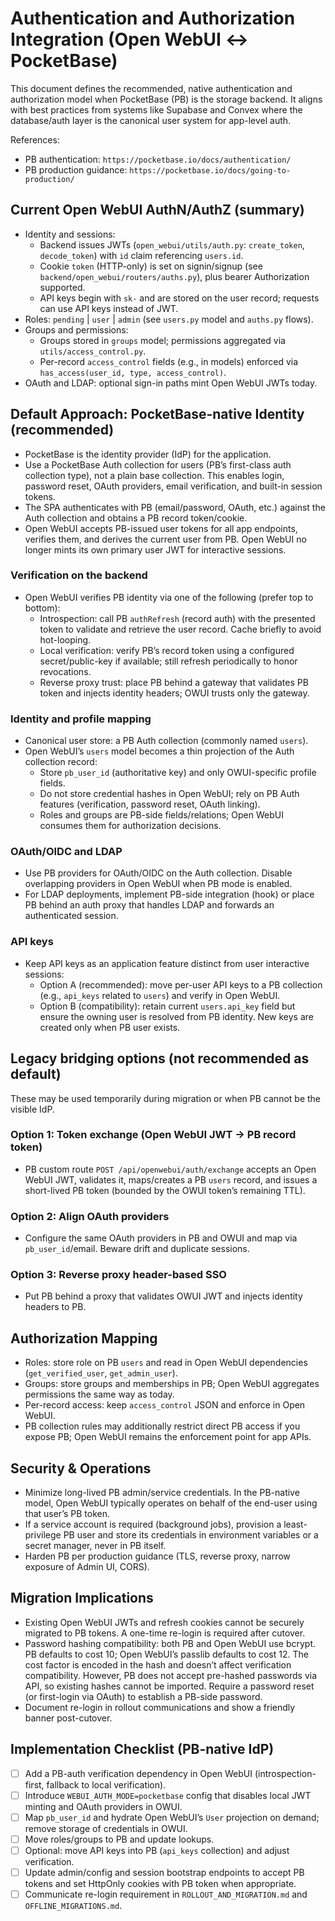 # Authentication and Authorization Integration (Open WebUI ↔ PocketBase)

This document defines the recommended, native authentication and authorization model when PocketBase (PB) is the storage backend. It aligns with best practices from systems like Supabase and Convex where the database/auth layer is the canonical user system for app-level auth.

References:
- PB authentication: `https://pocketbase.io/docs/authentication/`
- PB production guidance: `https://pocketbase.io/docs/going-to-production/`

## Current Open WebUI AuthN/AuthZ (summary)
- Identity and sessions:
  - Backend issues JWTs (`open_webui/utils/auth.py`: `create_token`, `decode_token`) with `id` claim referencing `users.id`.
  - Cookie `token` (HTTP-only) is set on signin/signup (see `backend/open_webui/routers/auths.py`), plus bearer Authorization supported.
  - API keys begin with `sk-` and are stored on the user record; requests can use API keys instead of JWT.
- Roles: `pending` | `user` | `admin` (see `users.py` model and `auths.py` flows).
- Groups and permissions:
  - Groups stored in `groups` model; permissions aggregated via `utils/access_control.py`.
  - Per-record `access_control` fields (e.g., in models) enforced via `has_access(user_id, type, access_control)`.
- OAuth and LDAP: optional sign-in paths mint Open WebUI JWTs today.

## Default Approach: PocketBase-native Identity (recommended)
- PocketBase is the identity provider (IdP) for the application.
- Use a PocketBase Auth collection for users (PB’s first-class auth collection type), not a plain base collection. This enables login, password reset, OAuth providers, email verification, and built-in session tokens.
- The SPA authenticates with PB (email/password, OAuth, etc.) against the Auth collection and obtains a PB record token/cookie.
- Open WebUI accepts PB-issued user tokens for all app endpoints, verifies them, and derives the current user from PB. Open WebUI no longer mints its own primary user JWT for interactive sessions.

### Verification on the backend
- Open WebUI verifies PB identity via one of the following (prefer top to bottom):
  - Introspection: call PB `authRefresh` (record auth) with the presented token to validate and retrieve the user record. Cache briefly to avoid hot-looping.
  - Local verification: verify PB’s record token using a configured secret/public-key if available; still refresh periodically to honor revocations.
  - Reverse proxy trust: place PB behind a gateway that validates PB token and injects identity headers; OWUI trusts only the gateway.

### Identity and profile mapping
- Canonical user store: a PB Auth collection (commonly named `users`).
- Open WebUI’s `users` model becomes a thin projection of the Auth collection record:
  - Store `pb_user_id` (authoritative key) and only OWUI-specific profile fields.
  - Do not store credential hashes in Open WebUI; rely on PB Auth features (verification, password reset, OAuth linking).
  - Roles and groups are PB-side fields/relations; Open WebUI consumes them for authorization decisions.

### OAuth/OIDC and LDAP
- Use PB providers for OAuth/OIDC on the Auth collection. Disable overlapping providers in Open WebUI when PB mode is enabled.
- For LDAP deployments, implement PB-side integration (hook) or place PB behind an auth proxy that handles LDAP and forwards an authenticated session.

### API keys
- Keep API keys as an application feature distinct from user interactive sessions:
  - Option A (recommended): move per-user API keys to a PB collection (e.g., `api_keys` related to `users`) and verify in Open WebUI.
  - Option B (compatibility): retain current `users.api_key` field but ensure the owning user is resolved from PB identity. New keys are created only when PB user exists.

## Legacy bridging options (not recommended as default)
These may be used temporarily during migration or when PB cannot be the visible IdP.

### Option 1: Token exchange (Open WebUI JWT → PB record token)
- PB custom route `POST /api/openwebui/auth/exchange` accepts an Open WebUI JWT, validates it, maps/creates a PB `users` record, and issues a short-lived PB token (bounded by the OWUI token’s remaining TTL).

### Option 2: Align OAuth providers
- Configure the same OAuth providers in PB and OWUI and map via `pb_user_id`/email. Beware drift and duplicate sessions.

### Option 3: Reverse proxy header-based SSO
- Put PB behind a proxy that validates OWUI JWT and injects identity headers to PB.

## Authorization Mapping
- Roles: store role on PB `users` and read in Open WebUI dependencies (`get_verified_user`, `get_admin_user`).
- Groups: store groups and memberships in PB; Open WebUI aggregates permissions the same way as today.
- Per-record access: keep `access_control` JSON and enforce in Open WebUI.
- PB collection rules may additionally restrict direct PB access if you expose PB; Open WebUI remains the enforcement point for app APIs.

## Security & Operations
- Minimize long-lived PB admin/service credentials. In the PB-native model, Open WebUI typically operates on behalf of the end-user using that user’s PB token.
- If a service account is required (background jobs), provision a least-privilege PB user and store its credentials in environment variables or a secret manager, never in PB itself.
- Harden PB per production guidance (TLS, reverse proxy, narrow exposure of Admin UI, CORS).

## Migration Implications
- Existing Open WebUI JWTs and refresh cookies cannot be securely migrated to PB tokens. A one-time re-login is required after cutover.
- Password hashing compatibility: both PB and Open WebUI use bcrypt. PB defaults to cost 10; Open WebUI’s passlib defaults to cost 12. The cost factor is encoded in the hash and doesn’t affect verification compatibility. However, PB does not accept pre-hashed passwords via API, so existing hashes cannot be imported. Require a password reset (or first-login via OAuth) to establish a PB-side password.
- Document re-login in rollout communications and show a friendly banner post-cutover.

## Implementation Checklist (PB-native IdP)
- [ ] Add a PB-auth verification dependency in Open WebUI (introspection-first, fallback to local verification).
- [ ] Introduce `WEBUI_AUTH_MODE=pocketbase` config that disables local JWT minting and OAuth providers in OWUI.
- [ ] Map `pb_user_id` and hydrate Open WebUI’s `User` projection on demand; remove storage of credentials in OWUI.
- [ ] Move roles/groups to PB and update lookups.
- [ ] Optional: move API keys into PB (`api_keys` collection) and adjust verification.
- [ ] Update admin/config and session bootstrap endpoints to accept PB tokens and set HttpOnly cookies with PB token when appropriate.
- [ ] Communicate re-login requirement in `ROLLOUT_AND_MIGRATION.md` and `OFFLINE_MIGRATIONS.md`.